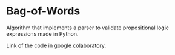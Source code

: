 # Bag-of-Words
Algorithm that implements a parser to validate propositional logic expressions made in Python.

Link of the code in <a href="https://colab.research.google.com/drive/1zEGqIsgzeJ3bfB6Tq3TKRPej8tJsnGSR?usp=sharing/">google colaboratory</a>.
